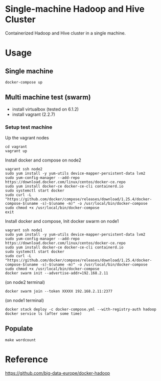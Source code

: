 # Single-machine Hadoop and Hive Cluster

Containerized Hadoop and Hive cluster in a single machine.

# Usage

## Single machine

`docker-compose up`

## Multi machine test (swarm)

- install virtualbox (tested on 6.1.2)
- install vagrant (2.2.7)

### Setup test machine

Up the vagrant nodes
```shell script
cd vagrant
vagrant up
````

Install docker and compose on node2
```shell script
vagrant ssh node2
sudo yum install -y yum-utils device-mapper-persistent-data lvm2
sudo yum-config-manager --add-repo https://download.docker.com/linux/centos/docker-ce.repo
sudo yum install docker-ce docker-ce-cli containerd.io
sudo systemctl start docker
sudo curl -L "https://github.com/docker/compose/releases/download/1.25.4/docker-compose-$(uname -s)-$(uname -m)" -o /usr/local/bin/docker-compose
sudo chmod +x /usr/local/bin/docker-compose
exit
```

Install docker and compose, Init docker swarm on node1
```shell script
vagrant ssh node1
sudo yum install -y yum-utils device-mapper-persistent-data lvm2
sudo yum-config-manager --add-repo https://download.docker.com/linux/centos/docker-ce.repo
sudo yum install docker-ce docker-ce-cli containerd.io
sudo systemctl start docker
sudo curl -L "https://github.com/docker/compose/releases/download/1.25.4/docker-compose-$(uname -s)-$(uname -m)" -o /usr/local/bin/docker-compose
sudo chmod +x /usr/local/bin/docker-compose
docker swarm init --advertise-addr=192.168.2.11
```

(on node2 terminal)
```shell script
docker swarm join --token XXXXX 192.168.2.11:2377
```

(on node1 terminal)
```shell script
docker stack deploy -c docker-compose.yml --with-registry-auth hadoop
docker service ls (after some time)
```



## Populate

`make wordcount`

# Reference

https://github.com/big-data-europe/docker-hadoop